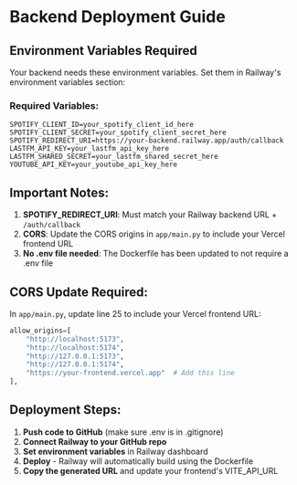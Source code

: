 # Backend Deployment Guide

## Environment Variables Required

Your backend needs these environment variables. Set them in Railway's environment variables section:

### Required Variables:
```
SPOTIFY_CLIENT_ID=your_spotify_client_id_here
SPOTIFY_CLIENT_SECRET=your_spotify_client_secret_here
SPOTIFY_REDIRECT_URI=https://your-backend.railway.app/auth/callback
LASTFM_API_KEY=your_lastfm_api_key_here
LASTFM_SHARED_SECRET=your_lastfm_shared_secret_here
YOUTUBE_API_KEY=your_youtube_api_key_here
```

## Important Notes:

1. **SPOTIFY_REDIRECT_URI**: Must match your Railway backend URL + `/auth/callback`
2. **CORS**: Update the CORS origins in `app/main.py` to include your Vercel frontend URL
3. **No .env file needed**: The Dockerfile has been updated to not require a .env file

## CORS Update Required:

In `app/main.py`, update line 25 to include your Vercel frontend URL:

```python
allow_origins=[
    "http://localhost:5173", 
    "http://localhost:5174", 
    "http://127.0.0.1:5173", 
    "http://127.0.0.1:5174",
    "https://your-frontend.vercel.app"  # Add this line
],
```

## Deployment Steps:

1. **Push code to GitHub** (make sure .env is in .gitignore)
2. **Connect Railway to your GitHub repo**
3. **Set environment variables** in Railway dashboard
4. **Deploy** - Railway will automatically build using the Dockerfile
5. **Copy the generated URL** and update your frontend's VITE_API_URL
